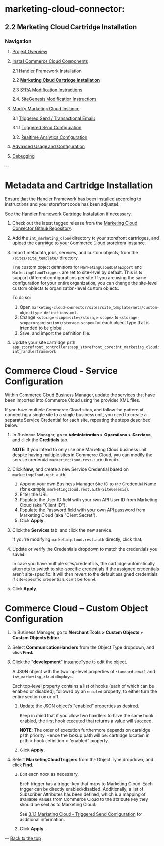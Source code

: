 <a name="Top"></a>
# marketing-cloud-connector: 

## 2.2 Marketing Cloud Cartridge Installation

### Navigation
1. [Project Overview](1_0_Project_Overview.md)
2. [Install Commerce Cloud Components](2_0_Commerce_Cloud_Component_Installation.md)
	
	2.1 [Handler Framework Installation](2_1_Handler-Installation.md)
	
	2.2 [**Marketing Cloud Cartridge Installation**](2_2_MarketingCloudCart.md)
	
	2.3 [SFRA Modification Instructions](2_3_Modification-Instructions-for-SFRA.md)
	
	2.4. [SiteGenesis Modification Instructions](2_4_Modification-Instructions-for-SiteGenesis.md)

7. [Modify Marketing Cloud Instance](3_0_ModifyMarketingCloud.md)

	3.1 [Triggered Send / Transactional Emails](3_1_0_TriggeredSendTransactionalEmails.md)
	
	3.1.1 [Triggered Send Configuration](3_1_1_MCConnectorInstallation-TriggeredSendConfiguration.md)
	
	3.2. [Realtime Analytics Configuration](3_2_MCConnectorInstallation-RealtimeAnalyticsConfiguration.md)
	
11. [Advanced Usage and Configuration](4_0_AdvancedUsage.md)
12. [ Debugging](5.0_Debugging.md)

--

<a name="Config"></a>
# Metadata and Cartridge Installation #

Ensure that the Handler Framework has been installed according to instructions and your storefront code has been adjusted.

See the [Handler Framework Cartridge Installation](https://github.com/SalesforceCommerceCloud/marketing-cloud-connector/docs/Handler-Installation.md) if necessary.

1. Check out the latest tagged release from the [Marketing Cloud Connector Github Repository](https://github.com/SalesforceCommerceCloud/marketing-cloud-connector).

2. Add the `int_marketing_cloud` directory to your storefront cartridges, and upload the cartridge to your Commerce Cloud storefront instance.

3. Import metadata, jobs, services, and custom objects, from the `/sites/site_template/` directory.

	The custom object definitions for `MarketingCloudDataExport` and `MarketingCloudTriggers` are set to site-level by default. This is to support different configurations per site. If you are using the same configuration for your entire organization, you can change the site-level custom objects to organization-level custom objects. 
	
	To do so:
    1. Open `marketing-cloud-connector/sites/site_template/meta/custom-objecttype-definitions.xml`.
    2. Change `<storage-scope>site</storage-scope>` to `<storage-scope>organization</storage-scope>` for each object type that is intended to be global.
    3. Save, and import the definition file.
    
4. Update your site cartridge path:
`app_storefront_controllers:app_storefront_core:int_marketing_cloud:int_handlerframework`


<a name="ServiceConfig"></a>
# Commerce Cloud - Service Configuration #

Within Commerce Cloud Business Manager, update the services that have been imported into Commerce Cloud using the provided XML files.

If you have multiple Commerce Cloud sites, and follow the pattern of connecting a single site to a single business unit, you need to create a separate Service Credential for each site, repeating the steps described below. 

1. In Business Manager, go to **Administration > Operations > Services**, and click the **Creditials** tab.

	**NOTE**: If you intend to only use one Marketing Cloud business unit despite having multiple sites in Commerce Cloud, you can modify the service credential `marketingcloud.rest.auth` directly.

2.  Click **New**, and create a new Service Credential based on `marketingcloud.rest.auth`.

	1. Append your own Business Manager Site ID to the Credential Name (for example, `marketingcloud.rest.auth-SiteGenesis`).
	2. Enter the URL.
	3. Populate the User ID field with your own API User ID from Marketing Cloud (aka "Client ID").
	4. Populate the Password field with your own API password from Marketing Cloud (aka "Client Secret").
	5. Click **Apply**.
3. Click the **Services** tab, and click the new service.
	
	If you're modifying `marketingcloud.rest.auth` directly, click that.

4. Update or verify the Credentials dropdown to match the credentials you saved. 

	In case you have multiple sites/credentials, the cartridge automatically attempts to switch to site-specific credentials if the assigned credentials aren't site-specific.  It will then revert to the default assigned credentials if site-specific credentials can't be found.

5. Click **Apply**.

<a name="CustomObjectConfig"></a>
# Commerce Cloud – Custom Object Configuration #


1. In Business Manager, go to **Merchant Tools > Custom Objects > Custom Objects Editor**.
2. Select **CommunicationHandlers** from the Object Type dropdown, and click **Find**.
3. Click the "**development**" instanceType to edit the object.
	
	A JSON object with the two top-level properties of `standard_email` and `int_marketing_cloud` displays.
	
	Each top-level property contains a list of hooks (each of which can be enabled or disabled), followed by an `enabled` property, to either turn the entire section on or off.
	1. Update the JSON object's "enabled" properties as desired. 
		
		Keep in mind that if you allow two handlers to have the same hook enabled, the first hook executed that returns a value will succeed.
		
		**NOTE**: The order of execution furthermore depends on cartridge path priority. Hence the lookup path will be: cartridge location in path > hook definition > “enabled” property.
		
	2. Click **Apply**.
		
4. Select **MarketingCloudTriggers** from the Object Type dropdown, and click **Find**.

	1. Edit each hook as necessary. 
	
		Each trigger has a trigger key that maps to Marketing Cloud. Each trigger can be directly enabled/disabled. Additionally, a list of Subscriber Attributes has been defined, which is a mapping of available values from Commerce Cloud to the attribute key they should be sent as to Marketing Cloud.
		
		See [3.1.1  Marketing Cloud - Triggered Send Configuration](3_1_1_MCConnectorInstallation-TriggeredSendConfiguration.md) for additional information. 
		
	2. Click **Apply**.

--
[Back to the top](#Top)

